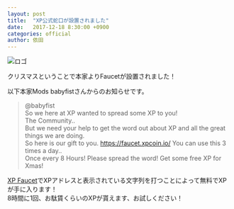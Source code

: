 ```yaml
---
layout: post
title:  "XP公式蛇口が設置されました"
date:   2017-12-18 8:30:00 +0900
categories: official
author: 依田
---
```

![ロゴ]({{site.baseurl}}/images/logo/faucets.png)  

クリスマスということで本家よりFaucetが設置されました！  

以下本家Mods babyfistさんからのお知らせです。  
>@babyfist  
>So we here at XP wanted to spread some XP to you!  
>The Community..  
>But we need your help to get the word out about XP and all the great things we are doing.  
>So here is our gift to you. https://faucet.xpcoin.io/ You can use this 3 times a day..  
>Once every 8 Hours! Please spread the word! Get some free XP for Xmas!  

[XP Faucet](https://faucet.xpcoin.io/)でXPアドレスと表示されている文字列を打つことによって無料でXPが手に入ります！  
8時間に1回、お駄賃くらいのXPが貰えます、お試しください！  
